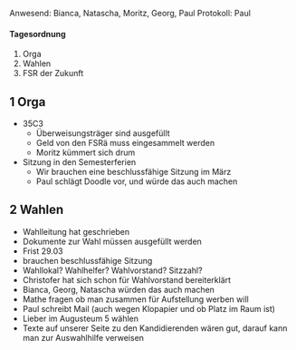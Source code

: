---
---

Anwesend: Bianca, Natascha, Moritz, Georg, Paul
Protokoll: Paul

#### Tagesordnung

1. Orga
2. Wahlen
3. FSR der Zukunft

## 1 Orga

- 35C3
  - Überweisungsträger sind ausgefüllt
  - Geld von den FSRä muss eingesammelt werden
  - Moritz kümmert sich drum
- Sitzung in den Semesterferien
  - Wir brauchen eine beschlussfähige Sitzung im März
  - Paul schlägt Doodle vor, und würde das auch machen

## 2 Wahlen

- Wahlleitung hat geschrieben
- Dokumente zur Wahl müssen ausgefüllt werden
- Frist 29.03
- brauchen beschlussfähige Sitzung
- Wahllokal? Wahlhelfer? Wahlvorstand? Sitzzahl?
- Christofer hat sich schon für Wahlvorstand bereiterklärt
- Bianca, Georg, Natascha würden das auch machen
- Mathe fragen ob man zusammen für Aufstellung werben will
- Paul schreibt Mail (auch wegen Klopapier und ob Platz im Raum ist)
- Lieber im Augusteum 5 wählen
- Texte auf unserer Seite zu den Kandidierenden wären gut, darauf kann man zur Auswahlhilfe verweisen
